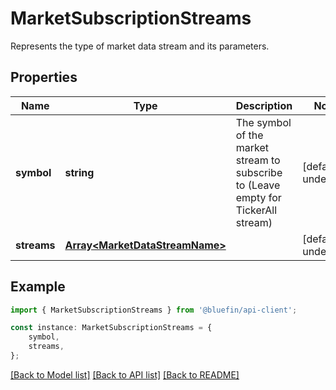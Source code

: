 # MarketSubscriptionStreams

Represents the type of market data stream and its parameters.

## Properties

Name | Type | Description | Notes
------------ | ------------- | ------------- | -------------
**symbol** | **string** | The symbol of the market stream to subscribe to (Leave empty for TickerAll stream) | [default to undefined]
**streams** | [**Array&lt;MarketDataStreamName&gt;**](MarketDataStreamName.md) |  | [default to undefined]

## Example

```typescript
import { MarketSubscriptionStreams } from '@bluefin/api-client';

const instance: MarketSubscriptionStreams = {
    symbol,
    streams,
};
```

[[Back to Model list]](../README.md#documentation-for-models) [[Back to API list]](../README.md#documentation-for-api-endpoints) [[Back to README]](../README.md)
